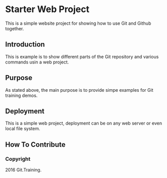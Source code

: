 # Starter Web Project

This is a simple website project for showing how to use Git and Github together.

## Introduction

This is example is to show different parts of the Git repository and various commands usin a web project.

## Purpose

As stated above, the main purpose is to provide simpe examples for Git training demos.

## Deployment

This is a simple web project, deployment can be on any web server or even local file system.

## How To Contribute

### Copyright

2016 Git.Training.
